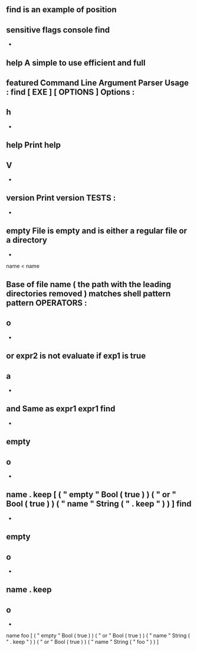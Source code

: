 find
is
an
example
of
position
-
sensitive
flags
console
find
-
-
help
A
simple
to
use
efficient
and
full
-
featured
Command
Line
Argument
Parser
Usage
:
find
[
EXE
]
[
OPTIONS
]
Options
:
-
h
-
-
help
Print
help
-
V
-
-
version
Print
version
TESTS
:
-
-
empty
File
is
empty
and
is
either
a
regular
file
or
a
directory
-
-
name
<
name
>
Base
of
file
name
(
the
path
with
the
leading
directories
removed
)
matches
shell
pattern
pattern
OPERATORS
:
-
o
-
-
or
expr2
is
not
evaluate
if
exp1
is
true
-
a
-
-
and
Same
as
expr1
expr1
find
-
-
empty
-
o
-
-
name
.
keep
[
(
"
empty
"
Bool
(
true
)
)
(
"
or
"
Bool
(
true
)
)
(
"
name
"
String
(
"
.
keep
"
)
)
]
find
-
-
empty
-
o
-
-
name
.
keep
-
o
-
-
name
foo
[
(
"
empty
"
Bool
(
true
)
)
(
"
or
"
Bool
(
true
)
)
(
"
name
"
String
(
"
.
keep
"
)
)
(
"
or
"
Bool
(
true
)
)
(
"
name
"
String
(
"
foo
"
)
)
]
